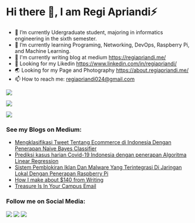 # Hi there 👋, I am Regi Apriandi⚡

- 🔭 I’m currently Udergraduate student, majoring in informatics engineering in the sixth semester.
- 🌱 I’m currently learning Programing, Networking, DevOps, Raspberry Pi, and Machine Learning.
- 👯 I'm currently writing blog at medium https://regiapriandi.me/
- 🤔 Looking for my Likedin https://www.linkedin.com/in/regiapriandi/
- 🌏 Looking for my Page and Photography https://about.regiapriandi.me/
- 📫 How to reach me: regiapriandi024@gmail.com

![](https://komarev.com/ghpvc/?username=regiapriandi012&style=flat)

![](https://github-readme-stats.vercel.app/api/top-langs?username=regiapriandi012&show_icons=true&locale=en&layout=compact)

![](https://github-readme-stats.vercel.app/api?username=regiapriandi012)

### **See my Blogs on Medium:**

- [Mengklasifikasi Tweet Tentang Ecommerce di Indonesia Dengan Penerapan Naive Bayes Classifier](https://medium.com/data-folks-indonesia/mengklasifikasi-tweet-tentang-ecommerce-di-indonesia-dengan-penerapan-naive-bayes-classifier-be2e20ab14a2)
- [Prediksi kasus harian Covid-19 Indonesia dengan penerapan Algoritma Linear Regression](https://medium.com/data-folks-indonesia/prediksi-kasus-harian-covid-19-indonesia-dengan-penerapan-machine-learning-linear-regression-29e01335a27)
- [Sistem Pemblokiran Iklan Dan Malware Yang Terintegrasi Di Jaringan Lokal Dengan Penerapan Raspberry Pi](https://regiapriandi.me/sistem-pemblokiran-iklan-dan-malware-yang-terintegrasi-di-jaringan-lokal-dengan-penerapan-rasperry-198257632e82)
- [How I make about $140 from Writing](https://regiapriandi012.medium.com/how-i-make-about-140-from-writing-fe80e02f22)
- [Treasure Is In Your Campus Email](https://regiapriandi012.medium.com/treasure-is-in-your-campus-email-10008cb80116)

### **Follow me on Social Media:**

[![](https://img.shields.io/badge/Instagram-E4405F?style=for-the-badge&logo=instagram&logoColor=white)](https://www.instagram.com/regiapriandii) 
[![](https://img.shields.io/badge/YouTube-FF0000?style=for-the-badge&logo=youtube&logoColor=white)](https://www.youtube.com/regiapriandi) 
[![](https://img.shields.io/badge/Facebook-1877F2?style=for-the-badge&logo=facebook&logoColor=white)](https://www.facebook.com/regiapriandi012/)
